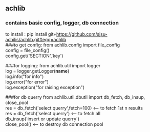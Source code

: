 ## achlib
### contains basic config, logger, db connection

to install : pip install git+https://github.com/sjsu-achilis/achlib.git#egg=achlib</br>
###to get config:
from achlib.config import file_config</br>
config = file_config()</br>
config.get('SECTION','key')</br>

###for logging:
from achlib.util import logger</br>
log = logger.getLogger(__name__)</br>
log.info("for info")</br>
log.error("for error")</br>
log.exception("for raising exception")</br>

###for db querry
from achlib.util.dbutil import db_fetch, db_insup, close_pool</br>
res = db_fetch('select querry',fetch=100)  <-- to fetch 1st n results</br>
res = db_fetch('select querry')  <-- to fetch all</br>
db_insup('insert or update querry')</br>
close_pool() <-- to destroy db connection pool</br>
